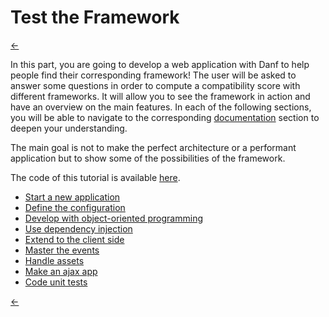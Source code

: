 Test the Framework
==================

[←](../index.md)

In this part, you are going to develop a web application with Danf to help people find their corresponding framework! The user will be asked to answer some questions in order to compute a compatibility score with different frameworks. It will allow you to see the framework in action and have an overview on the main features. In each of the following sections, you will be able to navigate to the corresponding [documentation](../use/index.md) section to deepen your understanding.

The main goal is not to make the perfect architecture or a performant application but to show some of the possibilities of the framework.

The code of this tutorial is available [here](../../../../test/functional/proto/tutorial).

* [Start a new application](app.md)
* [Define the configuration](configuration.md)
* [Develop with object-oriented programming](object.md)
* [Use dependency injection](dependency-injection.md)
* [Extend to the client side](client-side.md)
* [Master the events](events.md)
* [Handle assets](assets.md)
* [Make an ajax app](ajax-app.md)
* [Code unit tests](tests.md)

[←](../index.md)
